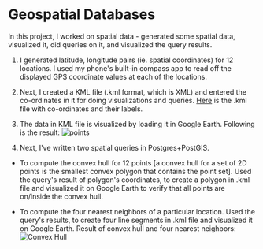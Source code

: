 # Geospatial Databases

In this project, I worked on spatial data - generated some spatial data, visualized it, did queries on it, and visualized the query results.

1. I generated latitude, longitude pairs (ie. spatial coordinates) for 12 locations. I used my phone's built-in compass app to read off the displayed GPS coordinate values at each of the locations.

2. Next, I created a KML file (.kml format, which is XML) and entered the co-ordinates in it for doing visualizations and queries. [Here](./Geospatial-Databases/Assignment3.kml) is the .kml file with co-ordinates and their labels.

3. The data in KML file is visualized by loading it in Google Earth. Following is the result:
![points](./Step3.png)

4. Next, I've written two spatial queries in Postgres+PostGIS.
  - To compute the convex hull for 12 points [a convex hull for a set of 2D points is the smallest convex polygon that contains the point set]. Used the query's result of polygon's coordinates, to create a polygon in .kml file and visualized it on Google Earth to verify that all points are on/inside the convex hull.

 - To compute the four nearest neighbors of a particular location. Used the query's results, to create four line segments in .kml file and visualized it on Google Earth.
Result of convex hull and four nearest neighbors:
![Convex Hull](./Step5.png)

